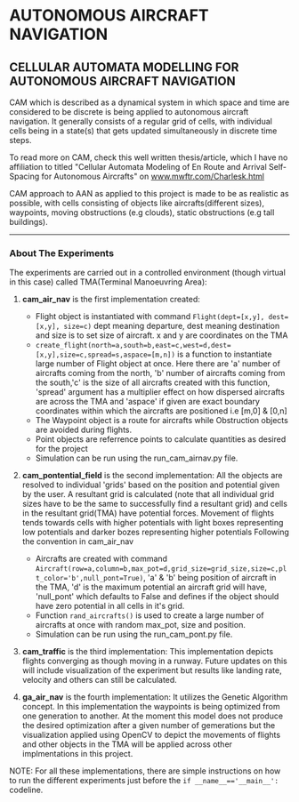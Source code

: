 # AUTONOMOUS AIRCRAFT NAVIGATION
## CELLULAR AUTOMATA MODELLING FOR AUTONOMOUS AIRCRAFT NAVIGATION
CAM which is described as a dynamical system in which space and time are considered to be discrete is being applied to autonomous aircraft navigation.
It generally consists of a regular grid of cells, with individual cells being in a state(s) that gets updated simultaneously in discrete time steps.

To read more on CAM, check this well written thesis/article, which I have no affiliation to titled "Cellular Automata Modeling of En Route and Arrival Self-Spacing for Autonomous
Aircrafts" on www.mwftr.com/Charlesk.html

CAM approach to AAN as applied to this project is made to be as realistic as possible, with cells consisting of objects like aircrafts(different sizes), waypoints, moving obstructions (e.g clouds), static obstructions (e.g tall buildings).
*************************************************************************************************************************************************************************************************************
### About The Experiments
The experiments are carried out in a controlled environment (though virtual in this case) called TMA(Terminal Manoeuvring Area):
1. **cam_air_nav** is the first implementation created:
    - Flight object is instantiated with command `Flight(dept=[x,y], dest=[x,y], size=c)` dept meaning departure, dest meaning destination and size is to set size of aircraft. x and y are coordinates on the TMA
    - `create_flight(north=a,south=b,east=c,west=d,dest=[x,y],size=c,spread=s,aspace=[m,n])` is a function to instantiate large number of Flight object at once. Here there are 'a' number of aircrafts coming from the north, 'b' number of aircrafts coming from the south,'c' is the size of all aircrafts created with this function, 'spread' argument has a multiplier effect on how dispersed aircrafts are across the TMA and 'aspace' if given are exact boundary coordinates within which the aircrafts are positioned i.e [m,0] & [0,n]
    - The Waypoint object is a route for aircrafts while Obstruction objects are avoided during flights.
    - Point objects are referrence points to calculate quantities as desired for the project
    - Simulation can be run using the run_cam_airnav.py file.

2. **cam_pontential_field** is the second implementation: 
All the objects are resolved to individual 'grids' based on the position and potential given by the user. A resultant grid is calculated (note that all individual grid sizes have to be the same to successfully find a resultant grid) and cells in the resultant grid(TMA) have potential forces. Movement of flights tends towards cells with higher potentials with light boxes representing low potentials and darker bozes representing higher potentials
Following the convention in cam_air_nav
    - Aircrafts are created with command `Aircraft(row=a,column=b,max_pot=d,grid_size=grid_size,size=c,plt_color='b',null_pont=True)`, 'a' & 'b' being position of aircraft in the TMA, 'd' is the maximum potential an aircraft grid will have, 'null_pont' which defaults to False and defines if the object should have zero potential in all cells in it's grid.
    - Function `rand_aircrafts()` is used to create a large number of aircrafts at once with random max_pot, size and position.
    - Simulation can be run using the run_cam_pont.py file.

3. **cam_traffic** is the third implementation:
This implementation depicts flights converging as though moving in a runway. Future updates on this will include visualization of the experiment but results like landing rate, velocity and others can still be calculated. 

4. **ga_air_nav** is the fourth implementation:
It utilizes the Genetic Algorithm concept. In this implementation the waypoints is being optimized from one generation to another. At the moment this model does not produce the desired optimization after a given number of gemerations but the visualization applied using OpenCV to depict the movements of flights and other objects in the TMA will be applied across other implmentations in this project.


NOTE: For all these implementations, there are simple instructions on how to run the different experiments just before the `if __name__=='__main__':` codeline.
